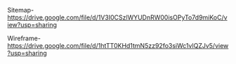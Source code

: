 Sitemap-  https://drive.google.com/file/d/1V3I0CSzlWYUDnRW00isOPyTo7d9miKoC/view?usp=sharing

Wireframe-  https://drive.google.com/file/d/1htTT0KHd1tmN5zz92fo3siWc1vlQZJv5/view?usp=sharing
